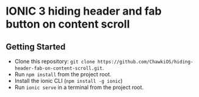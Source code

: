 # IONIC 3 hiding header and fab button on content scroll

## Getting Started

* Clone this repository: `git clone https://github.com/ChawkiOS/hiding-header-fab-on-content-scroll.git`.
* Run `npm install` from the project root.
* Install the ionic CLI (`npm install -g ionic`)
* Run `ionic serve` in a terminal from the project root.